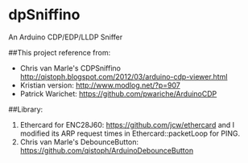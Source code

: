 # dpSniffino
An Arduino CDP/EDP/LLDP Sniffer

##This project reference from:
- Chris van Marle's CDPSniffino http://qistoph.blogspot.com/2012/03/arduino-cdp-viewer.html
- Kristian version: http://www.modlog.net/?p=907
- Patrick Warichet: https://github.com/pwariche/ArduinoCDP

##Library:
1. Ethercard for ENC28J60: https://github.com/jcw/ethercard and I modified its ARP request times in Ethercard::packetLoop for PING.
2. Chris van Marle's DebounceButton: https://github.com/qistoph/ArduinoDebounceButton
